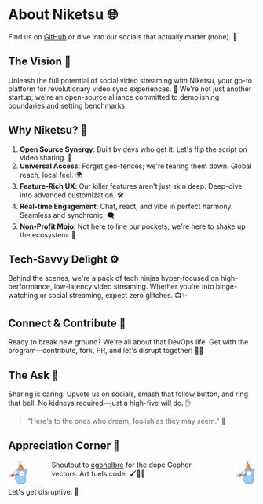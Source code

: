 # About Niketsu 🌐

Find us on [GitHub](https://github.com/sevenautumns/niketsu/) or dive into our socials that actually matter (none). 📣

## The Vision 🎯

Unleash the full potential of social video streaming with Niketsu, your go-to platform for revolutionary video sync experiences. 🌠 We're not just another startup; we're an open-source alliance committed to demolishing boundaries and setting benchmarks. 

## Why Niketsu? 🚀

1. **Open Source Synergy**: Built by devs who get it. Let's flip the script on video sharing. 🤖
2. **Universal Access**: Forget geo-fences; we're tearing them down. Global reach, local feel. 🌍
3. **Feature-Rich UX**: Our killer features aren't just skin deep. Deep-dive into advanced customization. 🛠️
4. **Real-time Engagement**: Chat, react, and vibe in perfect harmony. Seamless and synchronic. 🗨️
5. **Non-Profit Mojo**: Not here to line our pockets; we're here to shake up the ecosystem. 🌱

## Tech-Savvy Delight ⚙️

Behind the scenes, we're a pack of tech ninjas hyper-focused on high-performance, low-latency video streaming. Whether you're into binge-watching or social streaming, expect zero glitches.  📺✨

## Connect & Contribute 🤝

Ready to break new ground? We're all about that DevOps life. Get with the program—contribute, fork, PR, and let's disrupt together! 📢🔧

## The Ask 📣

Sharing is caring. Upvote us on socials, smash that follow button, and ring that bell. No kidneys required—just a high-five will do. ✋

> "Here's to the ones who dream, foolish as they may seem." 🌈

## Appreciation Corner 🎨

<div>
<img src="./images/birthday.svg" alt="Birthday Gopher" height=50 style="float: left; margin-right: 3rem;"/>
<img src="./images/birthday.svg" alt="Birthday Gopher" height=50 style="float: right; margin-left: 3rem;"/>
</div>

Shoutout to [egonelbre](https://github.com/egonelbre/gophers) for the dope Gopher vectors. Art fuels code. 🖌️👨‍🎨

Let's get disruptive. 🤘
